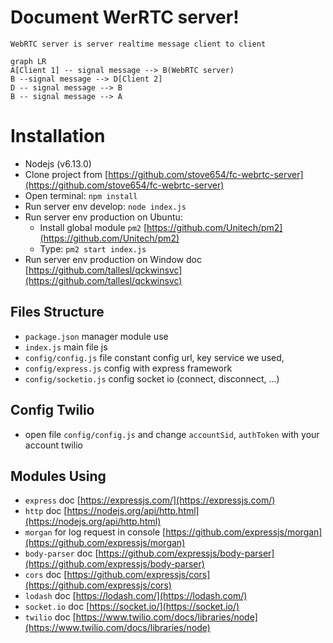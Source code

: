 ﻿# Document WerRTC server!
	WebRTC server is server realtime message client to client 
	
```mermaid
graph LR
A[Client 1] -- signal message --> B(WebRTC server)
B --signal message --> D[Client 2]
D -- signal message --> B 
B -- signal message --> A
```
# Installation

- Nodejs (v6.13.0)
- Clone project from [https://github.com/stove654/fc-webrtc-server](https://github.com/stove654/fc-webrtc-server)
- Open terminal: `npm install`
- Run server env develop: `node index.js`
- Run server env production on Ubuntu: 
  - Install global module `pm2` [https://github.com/Unitech/pm2](https://github.com/Unitech/pm2) 
  - Type: `pm2 start index.js`
- Run server  env production on Window doc [https://github.com/tallesl/qckwinsvc](https://github.com/tallesl/qckwinsvc)
  
## Files Structure
- `package.json` manager module use
-  `index.js` main file js
- `config/config.js` file constant config url, key service we used,
- `config/express.js` config with express framework
- `config/socketio.js` config socket io (connect, disconnect, ...)

## Config Twilio
- open file `config/config.js` and change `accountSid`, `authToken` with your account twilio

## Modules Using
- `express` doc [https://expressjs.com/](https://expressjs.com/)
- `http` doc [https://nodejs.org/api/http.html](https://nodejs.org/api/http.html)
- `morgan` for log request in console [https://github.com/expressjs/morgan](https://github.com/expressjs/morgan)
- `body-parser` doc [https://github.com/expressjs/body-parser](https://github.com/expressjs/body-parser)
- `cors` doc [https://github.com/expressjs/cors](https://github.com/expressjs/cors)
- `lodash` doc [https://lodash.com/](https://lodash.com/)
- `socket.io` doc [https://socket.io/](https://socket.io/)
- `twilio` doc [https://www.twilio.com/docs/libraries/node](https://www.twilio.com/docs/libraries/node)

